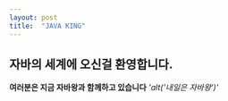 ```yaml
---
layout: post
title:  "JAVA KING"
---
```

## 자바의 세계에 오신걸 환영합니다.
**여러분은 지금 자바왕과 함께하고 있습니다**
_'alt('내일은 자바왕')'_
